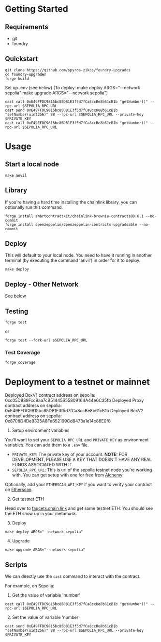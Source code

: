 # Getting Started

## Requirements

- git
- foundry

## Quickstart

```
git clone https://github.com/spyros-zikos/foundry-upgrades
cd foundry-upgrades
forge build
```
Set up .env (see below)
(To deploy:
  make deploy ARGS="--network sepolia"
  make upgrade ARGS="--network sepolia")
```
cast call 0xE49FFDC9815bc85D81E3f5d7fCa8ccBe8b61cB1b "getNumber()" --rpc-url $SEPOLIA_RPC_URL
cast send 0xE49FFDC9815bc85D81E3f5d7fCa8ccBe8b61cB1b "setNumber(uint256)" 88 --rpc-url $SEPOLIA_RPC_URL --private-key $PRIVATE_KEY
cast call 0xE49FFDC9815bc85D81E3f5d7fCa8ccBe8b61cB1b "getNumber()" --rpc-url $SEPOLIA_RPC_URL
```

# Usage

## Start a local node

```
make anvil
```

## Library

If you're having a hard time installing the chainlink library, you can optionally run this command. 

```
forge install smartcontractkit/chainlink-brownie-contracts@0.6.1 --no-commit
forge install openzeppelin/openzeppelin-contracts-upgradeable --no-commit
```

## Deploy

This will default to your local node. You need to have it running in another terminal (by executing the command 'anvil') in order for it to deploy.

```
make deploy
```

## Deploy - Other Network

[See below](#deployment-to-a-testnet-or-mainnet)

## Testing

```
forge test
```

or

```
forge test --fork-url $SEPOLIA_RPC_URL
```

### Test Coverage

```
forge coverage
```

# Deployment to a testnet or mainnet

Deployed BoxV1 contract address on sepolia: 0xc05D839Fcc9aa7cB51445655809164A44e6C35fb
Deployed Proxy contract address on sepolia: 0xE49FFDC9815bc85D81E3f5d7fCa8ccBe8b61cB1b
Deployed BoxV2 contract address on sepolia: 0x8708D4De8335A8Fe652199Cd8473a1e14c88E0f8


1. Setup environment variables

You'll want to set your `SEPOLIA_RPC_URL` and `PRIVATE_KEY` as environment variables. You can add them to a `.env` file.

- `PRIVATE_KEY`: The private key of your account.
  **NOTE:** FOR DEVELOPMENT, PLEASE USE A KEY THAT DOESN'T HAVE ANY REAL FUNDS ASSOCIATED WITH IT.
- `SEPOLIA_RPC_URL`: This is url of the sepolia testnet node you're working with. You can get setup with one for free from [Alchemy](https://alchemy.com)

Optionally, add your `ETHERSCAN_API_KEY` if you want to verify your contract on [Etherscan](https://etherscan.io/).

2. Get testnet ETH

Head over to [faucets.chain.link](https://faucets.chain.link/) and get some testnet ETH. You should see the ETH show up in your metamask.

3. Deploy

```
make deploy ARGS="--network sepolia"
```

4. Upgrade

```
make upgrade ARGS="--network sepolia"
```

## Scripts

We can directly use the `cast` command to interact with the contract.

For example, on Sepolia:

1. Get the value of variable 'number'
```
cast call 0xE49FFDC9815bc85D81E3f5d7fCa8ccBe8b61cB1b "getNumber()" --rpc-url $SEPOLIA_RPC_URL

```
2. Set the value of variable 'number'
```
cast send 0xE49FFDC9815bc85D81E3f5d7fCa8ccBe8b61cB1b "setNumber(uint256)" 88 --rpc-url $SEPOLIA_RPC_URL --private-key $PRIVATE_KEY
```
